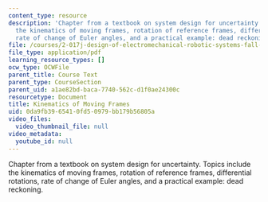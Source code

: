 ```yaml
---
content_type: resource
description: 'Chapter from a textbook on system design for uncertainty. Topics include
  the kinematics of moving frames, rotation of reference frames, differential rotations,
  rate of change of Euler angles, and a practical example: dead reckoning.'
file: /courses/2-017j-design-of-electromechanical-robotic-systems-fall-2009/0da9fb3965410fd50979bb179b56805a_MIT2_017JF09_ch09.pdf
file_type: application/pdf
learning_resource_types: []
ocw_type: OCWFile
parent_title: Course Text
parent_type: CourseSection
parent_uid: a1ae82bd-baca-7740-562c-d1f0ae24300c
resourcetype: Document
title: Kinematics of Moving Frames
uid: 0da9fb39-6541-0fd5-0979-bb179b56805a
video_files:
  video_thumbnail_file: null
video_metadata:
  youtube_id: null
---
```

Chapter from a textbook on system design for uncertainty. Topics include the kinematics of moving frames, rotation of reference frames, differential rotations, rate of change of Euler angles, and a practical example: dead reckoning.

